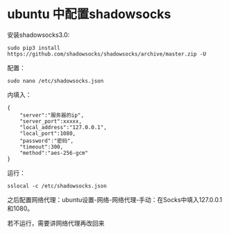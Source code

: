 # ubuntu 中配置shadowsocks

安装shadowsocks3.0:
```
sudo pip3 install https://github.com/shadowsocks/shadowsocks/archive/master.zip -U
```

配置：
```
sudo nano /etc/shadowsocks.json
```
内填入：

```
{
    "server":"服务器的ip",
    "server_port":xxxxx,
    "local_address":"127.0.0.1",
    "local_port":1080,
    "password":"密码",
    "timeout":300,
    "method":"aes-256-gcm"
}
```


运行：
```
sslocal -c /etc/shadowsocks.json
```
之后配置网络代理：ubuntu设置-网络-网络代理-手动：在Socks中填入127.0.0.1和1080。

若不运行，需要讲网络代理再改回来
